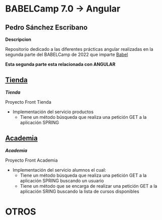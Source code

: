 # BABELCamp 7.0 -> Angular

## Pedro Sánchez Escribano  

**Descripcion**  
 
Repositorio dedicado a las diferentes prácticas angular realizadas en la segunda parte del BABELCamp de 2022 que imparte [Babel](https://www.babelgroup.com/)

**Esta segunda parte esta relacionada con ANGULAR**


## [Tienda](https://github.com/psanchez1095/BABELCamp_Angular_PedroSanchezEscribano/tree/main/tienda)  

***Tienda***

Proyecto Front Tienda
* Implementación del servicio productos
    * Tiene un método búsqueda que realiza una petición GET a la aplicación SPRING

## [Academia](https://github.com/psanchez1095/BABELCamp_Angular_PedroSanchezEscribano/tree/main/academia)  

***Academia***

Proyecto Front Academia
* Implementación del servicio alumnos el cual:
    * Tiene un método búsqueda que realiza una petición GET a la aplicación SPRING buscando un usuario
    * Tiene un método que se encarga de realizar una petición GET a la aplicación SRING buscando la lista de cursos disponibles



# OTROS  
